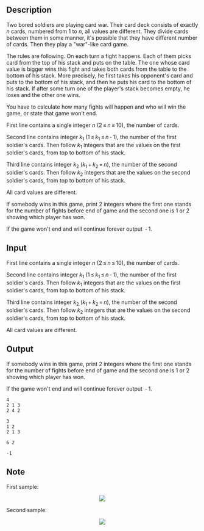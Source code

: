 ## Description

<div><p>Two bored soldiers are playing card war. Their card deck consists of exactly <span class="tex-span"><i>n</i></span> cards, numbered from <span class="tex-span">1</span> to <span class="tex-span"><i>n</i></span>, <span class="tex-font-style-bf">all values are different</span>. They divide cards between them in some manner, it's possible that they have different number of cards. Then they play a "war"-like card game. </p><p>The rules are following. On each turn a <span class="tex-font-style-it">fight</span> happens. Each of them picks card from the top of his stack and puts on the table. The one whose card value is bigger wins this <span class="tex-font-style-it">fight</span> and takes both cards from the table to the bottom of his stack. More precisely, he first takes his opponent's card and puts to the bottom of his stack, and then he puts his card to the bottom of his stack. If after some turn one of the player's stack becomes empty, he loses and the other one wins. </p><p>You have to calculate how many <span class="tex-font-style-it">fights</span> will happen and who will win the game, or state that game won't end.</p></div><div class="input-specification"><p>First line contains a single integer <span class="tex-span"><i>n</i></span> (<span class="tex-span">2 ≤ <i>n</i> ≤ 10</span>), the number of cards.</p><p>Second line contains integer <span class="tex-span"><i>k</i><sub class="lower-index">1</sub></span> (<span class="tex-span">1 ≤ <i>k</i><sub class="lower-index">1</sub> ≤ <i>n</i> - 1</span>), the number of the first soldier's cards. Then follow <span class="tex-span"><i>k</i><sub class="lower-index">1</sub></span> integers that are the values on the first soldier's cards, from top to bottom of his stack.</p><p>Third line contains integer <span class="tex-span"><i>k</i><sub class="lower-index">2</sub></span> (<span class="tex-span"><i>k</i><sub class="lower-index">1</sub> + <i>k</i><sub class="lower-index">2</sub> = <i>n</i></span>), the number of the second soldier's cards. Then follow <span class="tex-span"><i>k</i><sub class="lower-index">2</sub></span> integers that are the values on the second soldier's cards, from top to bottom of his stack.</p><p><span class="tex-font-style-bf">All card values are different.</span></p></div><div class="output-specification"><p>If somebody wins in this game, print <span class="tex-span">2</span> integers where the first one stands for the number of <span class="tex-font-style-it">fights</span> before end of game and the second one is <span class="tex-span">1</span> or <span class="tex-span">2</span> showing which player has won.</p><p>If the game won't end and will continue forever output <span class="tex-span"> - 1</span>.</p></div>

## Input

<p>First line contains a single integer <span class="tex-span"><i>n</i></span> (<span class="tex-span">2 ≤ <i>n</i> ≤ 10</span>), the number of cards.</p><p>Second line contains integer <span class="tex-span"><i>k</i><sub class="lower-index">1</sub></span> (<span class="tex-span">1 ≤ <i>k</i><sub class="lower-index">1</sub> ≤ <i>n</i> - 1</span>), the number of the first soldier's cards. Then follow <span class="tex-span"><i>k</i><sub class="lower-index">1</sub></span> integers that are the values on the first soldier's cards, from top to bottom of his stack.</p><p>Third line contains integer <span class="tex-span"><i>k</i><sub class="lower-index">2</sub></span> (<span class="tex-span"><i>k</i><sub class="lower-index">1</sub> + <i>k</i><sub class="lower-index">2</sub> = <i>n</i></span>), the number of the second soldier's cards. Then follow <span class="tex-span"><i>k</i><sub class="lower-index">2</sub></span> integers that are the values on the second soldier's cards, from top to bottom of his stack.</p><p><span class="tex-font-style-bf">All card values are different.</span></p>

## Output

<p>If somebody wins in this game, print <span class="tex-span">2</span> integers where the first one stands for the number of <span class="tex-font-style-it">fights</span> before end of game and the second one is <span class="tex-span">1</span> or <span class="tex-span">2</span> showing which player has won.</p><p>If the game won't end and will continue forever output <span class="tex-span"> - 1</span>.</p>





```input1
4
2 1 3
2 4 2

```




```input2
3
1 2
2 1 3

```




```output1
6 2
```




```output2
-1
```



## Note

<p>First sample: </p><center> <img class="tex-graphics" src="file://ABO4Z4Gw.png" style="max-width: 100.0%;max-height: 100.0%;"> </center><p>Second sample: </p><center> <img class="tex-graphics" src="file://2tyd3wYV.png" style="max-width: 100.0%;max-height: 100.0%;"> </center>
